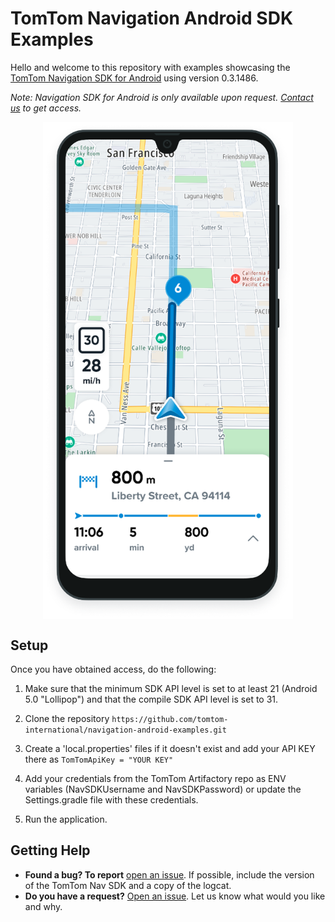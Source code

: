 
# TomTom Navigation Android SDK Examples

Hello and welcome to this repository with examples showcasing the [TomTom Navigation SDK for Android](https://developer.tomtom.com/android/navigation/documentation/overview/introduction) using version 0.3.1486.

*Note: Navigation SDK for Android is only available upon request. [Contact us](https://developer.tomtom.com/tomtom-sdk-for-android/request-access "Contact us") to get access.*

<div align="center">
  <img align="center" src=".github/nav-sdk-phone.png" width="400"/>
</div>

## Setup

Once you have obtained access, do the following:

1. Make sure that the minimum SDK API level is set to at least 21 (Android 5.0 "Lollipop") and that the compile SDK API level is set to 31.

2. Clone the repository `https://github.com/tomtom-international/navigation-android-examples.git`

3. Create a 'local.properties' files if it doesn't exist and add your API KEY there as
`TomTomApiKey = "YOUR KEY"`

4. Add your credentials from the TomTom Artifactory repo as ENV variables (NavSDKUsername and NavSDKPassword) or update the Settings.gradle file with these credentials.

5. Run the application.


## Getting Help

- **Found a bug? To report** [open an issue](https://github.com/tomtom-international/navigation-android-examples/issues). If possible, include the version of the TomTom Nav SDK and a copy of the logcat.
- **Do you have a request?** [Open an issue](https://github.com/tomtom-international/navigation-android-examples/issues/). Let us know what would you like and why.
